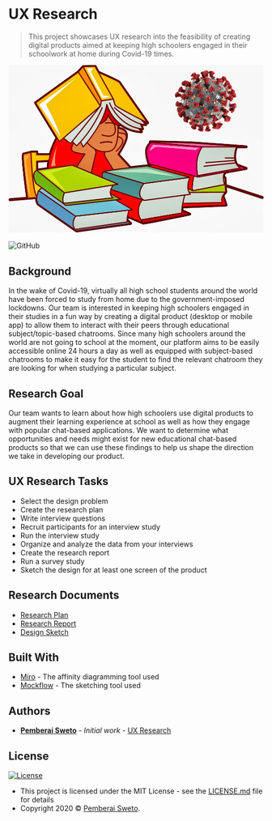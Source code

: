 # UX Research

> This project showcases UX research into the feasibility of creating digital products aimed at keeping high schoolers engaged in their schoolwork at home during Covid-19 times.

![](corona-vs-student.jpg)

![GitHub](https://img.shields.io/github/license/mashape/apistatus.svg)

## Background

In the wake of Covid-19, virtually all high school students around the world have been forced to study from home due to the government-imposed lockdowns. Our team is interested in keeping high schoolers engaged in their studies in a fun way by creating a digital product (desktop or mobile app) to allow them to interact with their peers through educational subject/topic-based chatrooms. Since many high schoolers around the world are not going to school at the moment, our platform aims to be easily accessible online 24 hours a day as well as equipped with subject-based chatrooms to make it easy for the student to find the relevant chatroom they are looking for when studying a particular subject.

## Research Goal

Our team wants to learn about how high schoolers use digital products to augment their learning experience at school as well as how they engage with popular chat-based applications. We want to determine what opportunities and needs might exist for new educational chat-based products so that we can use these findings to help us shape the direction we take in developing our product.

## UX Research Tasks
* Select the design problem
* Create the research plan
* Write interview questions
* Recruit participants for an interview study
* Run the interview study
* Organize and analyze the data from your interviews
* Create the research report
* Run a survey study
* Sketch the design for at least one screen of the product

## Research Documents

* [Research Plan](Research-plan.pdf)
* [Research Report](Research-report.pdf)
* [Design Sketch](Design-sketch.pdf)

## Built With

* [Miro](https://miro.com/) - The affinity diagramming tool used
* [Mockflow](https://mockflow.com/) - The sketching tool used

## Authors

* **[Pemberai Sweto](https://github.com/thepembeweb)** - *Initial work* - [UX Research](https://github.com/thepembeweb/ux-research)

## License

[![License](http://img.shields.io/:license-mit-green.svg?style=flat-square)](http://badges.mit-license.org)

- This project is licensed under the MIT License - see the [LICENSE.md](LICENSE.md) file for details
- Copyright 2020 © [Pemberai Sweto](https://github.com/thepembeweb).


